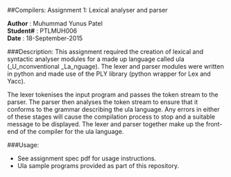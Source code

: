 ##Compilers: Assignment 1: Lexical analyser and parser

**Author** : Muhummad Yunus Patel  
**Student#** : PTLMUH006  
**Date**  : 18-September-2015

###Description:
 This assignment required the creation of lexical and syntactic analyser modules for a made up language called ula (_U_nconventional _La_nguage). The lexer and parser modules were written in python and made use of the PLY library (python wrapper for Lex and Yacc).

 The lexer tokenises the input program and passes the token stream to the parser. The parser then analyses the token stream to ensure that it conforms to the grammar describing the ula language. Any errors in either of these stages will cause the compilation process to stop and a suitable message to be displayed. The lexer and parser together make up the front-end of the compiler for the ula language.

###Usage:
 * See assignment spec pdf for usage instructions.
 * Ula sample programs provided as part of this repository.